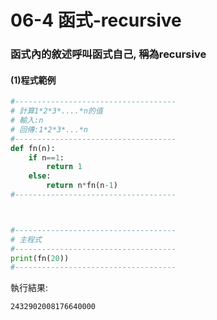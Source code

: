 # 06-4 函式-recursive


### 函式內的敘述呼叫函式自己, 稱為recursive


#### (1)程式範例

```python
#------------------------------------
# 計算1*2*3*....*n的值
# 輸入:n
# 回傳:1*2*3*...*n
#------------------------------------
def fn(n):
    if n==1:
        return 1
    else:
        return n*fn(n-1)
#------------------------------------



#------------------------------------
# 主程式
#------------------------------------
print(fn(20))
#------------------------------------
```


執行結果:
```
2432902008176640000
```
